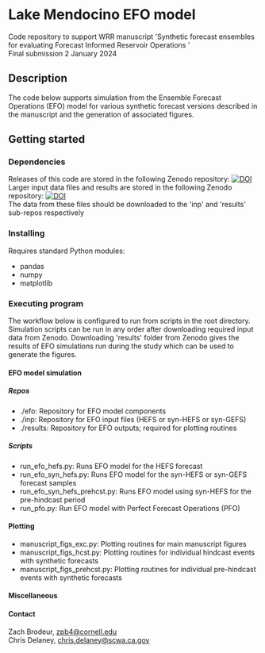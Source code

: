 # Lake Mendocino EFO model 
Code repository to support WRR manuscript 'Synthetic forecast ensembles for evaluating Forecast Informed Reservoir Operations '   
Final submission 2 January 2024

## Description
The code below supports simulation from the Ensemble Forecast Operations (EFO) model for various synthetic forecast versions described in the manuscript and the generation of associated figures.
## Getting started
### Dependencies
Releases of this code are stored in the following Zenodo repository: [![DOI](https://zenodo.org/badge/DOI/10.5281/zenodo.7702354.svg)](https://doi.org/10.5281/zenodo.7702354)   
Larger input data files and results are stored in the following Zenodo repository: [![DOI](https://zenodo.org/badge/DOI/10.5281/zenodo.10453068.svg)](https://doi.org/10.5281/zenodo.10453068)   
The data from these files should be downloaded to the 'inp' and 'results' sub-repos respectively 
### Installing
Requires standard Python modules:
* pandas
* numpy
* matplotlib
### Executing program
The workflow below is configured to run from scripts in the root directory. Simulation scripts can be run in any order after downloading required input data from Zenodo. Downloading 'results' folder from Zenodo gives the results of EFO simulations run during the study which can be used to generate the figures.
#### EFO model simulation
##### Repos
- ./efo: Repository for EFO model components
- ./inp: Repository for EFO input files (HEFS or syn-HEFS or syn-GEFS)
- ./results: Repository for EFO outputs; required for plotting routines
##### Scripts
- run_efo_hefs.py: Runs EFO model for the HEFS forecast
- run_efo_syn_hefs.py: Runs EFO model for the syn-HEFS or syn-GEFS forecast samples
- run_efo_syn_hefs_prehcst.py: Runs EFO model using syn-HEFS for the pre-hindcast period
- run_pfo.py: Run EFO model with Perfect Forecast Operations (PFO)

#### Plotting
- manuscript_figs_exc.py: Plotting routines for main manuscript figures
- manuscript_figs_hcst.py: Plotting routines for individual hindcast events with synthetic forecasts
- manuscript_figs_prehcst.py: Plotting routines for individual pre-hindcast events with synthetic forecasts

#### Miscellaneous

#### Contact
Zach Brodeur, zpb4@cornell.edu   
Chris Delaney, chris.delaney@scwa.ca.gov


